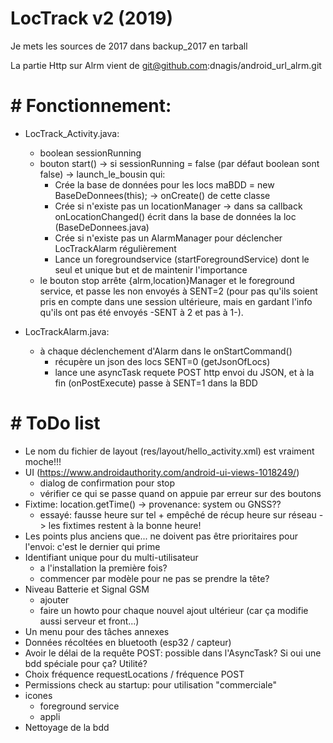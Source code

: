 # LocTrack v2 (2019)

Je mets les sources de 2017 dans backup_2017 en tarball

La partie Http sur Alrm vient de git@github.com:dnagis/android_url_alrm.git

# # Fonctionnement:

* LocTrack_Activity.java:
	- boolean sessionRunning
	- bouton start() -> si sessionRunning = false (par défaut boolean sont false) -> launch_le_bousin qui:
		- Crée la base de données pour les locs maBDD = new BaseDeDonnees(this); -> onCreate() de cette classe
		- Crée si n'existe pas un locationManager -> dans sa callback onLocationChanged() écrit dans la base de données la loc (BaseDeDonnees.java)
		- Crée si n'existe pas un AlarmManager pour déclencher LocTrackAlarm régulièrement
		- Lance un foregroundservice (startForegroundService) dont le seul et unique but et de maintenir l'importance
	- le bouton stop arrête {alrm,location}Manager et le foreground service, et passe les non envoyés à SENT=2 (pour pas qu'ils soient
	pris en compte dans une session ultérieure, mais en gardant l'info qu'ils ont pas été envoyés -SENT à 2 et pas à 1-).
	
* LocTrackAlarm.java: 
	- à chaque déclenchement d'Alarm dans le onStartCommand() 
		- récupère un json des locs SENT=0 (getJsonOfLocs)
		- lance une asyncTask requete POST http envoi du JSON, et à la fin (onPostExecute) passe à SENT=1 dans la BDD

# # ToDo list

* Le nom du fichier de layout (res/layout/hello_activity.xml) est vraiment moche!!!
* UI (https://www.androidauthority.com/android-ui-views-1018249/)
	- dialog de confirmation pour stop
	- vérifier ce qui se passe quand on appuie par erreur sur des boutons
* Fixtime: location.getTime() -> provenance: system ou GNSS??
	- essayé: fausse heure sur tel + empêché de récup heure sur réseau -> les fixtimes restent à la bonne heure!
* Les points plus anciens que... ne doivent pas être prioritaires pour l'envoi: c'est le dernier qui prime	
* Identifiant unique pour du multi-utilisateur
	- a l'installation la première fois?
	- commencer par modèle pour ne pas se prendre la tête?
* Niveau Batterie et Signal GSM
	- ajouter
	- faire un howto pour chaque nouvel ajout ultérieur (car ça modifie aussi serveur et front...)
* Un menu pour des tâches annexes
* Données récoltées en bluetooth (esp32 / capteur)
* Avoir le délai de la requête POST: possible dans l'AsyncTask? Si oui une bdd spéciale pour ça? Utilité?
* Choix fréquence requestLocations / fréquence POST
* Permissions check au startup: pour utilisation "commerciale"
* icones
	- foreground service
	- appli
* Nettoyage de la bdd
